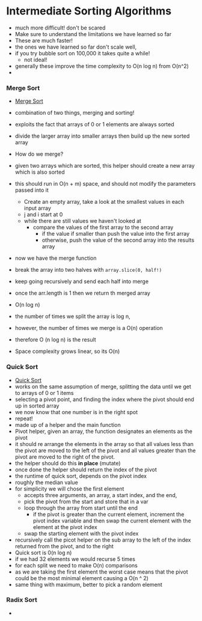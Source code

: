 # Intermediate Sorting Algorithms

- much more difficult! don't be scared
- Make sure to understand the limitations we have learned so far
- These are much faster!
- the ones we have learned so far don't scale well,
- if you try bubble sort on 100,000 it takes quite a while!
  - not ideal!
- generally these improve the time complexity to O(n log n) from O(n^2)
-

### Merge Sort

- [Merge Sort](../algs/JsAlgs%26DSClass/Sorting/merge.ts)
- combination of two things, merging and sorting!
- exploits the fact that arrays of 0 or 1 elements are always sorted
- divide the larger array into smaller arrays then build up the new sorted array
- How do we merge?
- given two arrays which are sorted, this helper should create a new array which is also sorted
- this should run in O(n + m) space, and should not modify the parameters passed into it

  - Create an empty array, take a look at the smallest values in each input array
  - j and i start at 0
  - while there are still values we haven't looked at
    - compare the values of the first array to the second array
      - if the value if smaller than push the value into the first array
      - otherwise, push the value of the second array into the results array

- now we have the merge function
- break the array into two halves with `array.slice(0, half!)`
- keep going recursively and send each half into merge
- once the arr.length is 1 then we return th merged array

- O(n log n)
- the number of times we split the array is log n,
- however, the number of times we merge is a O(n) operation
- therefore O (n log n) is the result
- Space complexity grows linear, so its O(n)

### Quick Sort

- [Quick Sort](../algs/JsAlgs%26DSClass/Sorting/quick.ts)
- works on the same assumption of merge, splitting the data until we get to arrays of 0 or 1 items
- selecting a pivot point, and finding the index where the pivot should end up in sorted array
- we now know that one number is in the right spot
- repeat!
- made up of a helper and the main function
- Pivot helper, given an array, the function designates an elements as the pivot
- it should re arrange the elements in the array so that all values less than the pivot are moved to the left of the pivot and all values greater than the pivot are moved to the right of the pivot.
- the helper should do this **in place** (mutate)
- once done the helper should return the index of the pivot
- the runtime of quick sort, depends on the pivot index
- roughly the median value
- for simplicity we will chose the first element
  - accepts three arguments, an array, a start index, and the end,
  - pick the pivot from the start and store that in a var
  - loop through the array from start until the end
    - if the pivot is greater than the current element, increment the pivot index variable and then swap the current element with the element at the pivot index
  - swap the starting element with the pivot index
- recursively call the picot helper on the sub array to the left of the index returned from the pivot, and to the right
- Quick sort is 0(n log n)
- if we had 32 elements we would recurse 5 times
- for each split we need to make O(n) comparisons
- as we are taking the first element the worst case means that the pivot could be the most minimal element causing a O(n ^ 2)
- same thing with maximum, better to pick a random element

### Radix Sort

-
